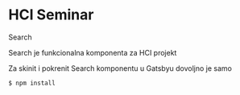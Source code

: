# HCI Seminar

Search

Search je funkcionalna komponenta za HCI projekt

Za skinit i pokrenit Search komponentu u Gatsbyu dovoljno je samo 
```
$ npm install
```
